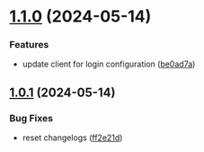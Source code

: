 # [1.1.0](https://github.com/affinidi/affinidi-tdk/compare/@affinidi-tdk/iam-client-v1.0.1...@affinidi-tdk/iam-client-v1.1.0) (2024-05-14)


### Features

* update client for login configuration ([be0ad7a](https://github.com/affinidi/affinidi-tdk/commit/be0ad7aa261769d9f13f17932ede3e8b2171cff1))

## [1.0.1](https://github.com/affinidi/affinidi-tdk/compare/@affinidi-tdk/iam-client-v1.0.0...@affinidi-tdk/iam-client-v1.0.1) (2024-05-14)


### Bug Fixes

* reset changelogs ([ff2e21d](https://github.com/affinidi/affinidi-tdk/commit/ff2e21d527173ae19baa81cd6a50c5ebea0b0a3b))
